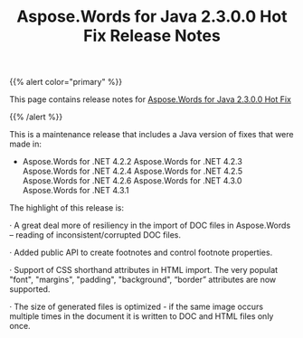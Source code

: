 ﻿---
title: Aspose.Words for Java 2.3.0.0 Hot Fix Release Notes
articleTitle: Aspose.Words for Java 2.3.0.0 Hot Fix Release Notes
linktitle: Aspose.Words for Java 2.3.0.0 Hot Fix Release Notes
description: "Aspose.Words for Java 2.3.0.0 Hot Fix Release Notes – learn about the latest updates and fixes."
type: docs
weight: 10
url: /java/aspose-words-for-java-2-3-0-0-hot-fix-release-notes/
---

{{% alert color="primary" %}}

This page contains release notes for [Aspose.Words for Java 2.3.0.0 Hot Fix](https://downloads.aspose.com/words/java/new-releases/aspose.words-for-java-2.3.0.0-hot-fix/)

{{% /alert %}}

This is a maintenance release that includes a Java version of fixes that were made in:

- Aspose.Words for .NET 4.2.2
  Aspose.Words for .NET 4.2.3 
  Aspose.Words for .NET 4.2.4 
  Aspose.Words for .NET 4.2.5 
  Aspose.Words for .NET 4.2.6 
  Aspose.Words for .NET 4.3.0 
  Aspose.Words for .NET 4.3.1 

The highlight of this release is:

· A great deal more of resiliency in the import of DOC files in Aspose.Words – reading of inconsistent/corrupted DOC files. 

· Added public API to create footnotes and control footnote properties. 

· Support of CSS shorthand attributes in HTML import. The very populat "font", "margins", "padding", "background", “border” attributes are now supported.

· The size of generated files is optimized - if the same image occurs multiple times in the document it is written to DOC and HTML files only once.
